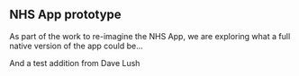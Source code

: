 ## NHS App prototype

As part of the work to re-imagine the NHS App, we are exploring what a full native version of the app could be...

And a test addition from Dave Lush